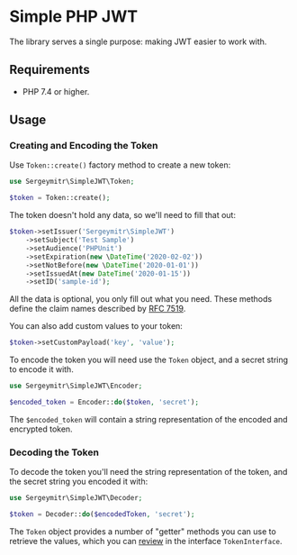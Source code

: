 # Simple PHP JWT

The library serves a single purpose: making JWT easier to work with.

## Requirements
- PHP 7.4 or higher.

## Usage

### Creating and Encoding the Token
Use `Token::create()` factory method to create a new token:
```php
use Sergeymitr\SimpleJWT\Token;

$token = Token::create();
```

The token doesn't hold any data, so we'll need to fill that out:
```php
$token->setIssuer('Sergeymitr\SimpleJWT')
    ->setSubject('Test Sample')
    ->setAudience('PHPUnit')
    ->setExpiration(new \DateTime('2020-02-02'))
    ->setNotBefore(new \DateTime('2020-01-01'))
    ->setIssuedAt(new DateTime('2020-01-15'))
    ->setID('sample-id');
```
All the data is optional, you only fill out what you need.
These methods define the claim names described by [RFC 7519](https://tools.ietf.org/html/rfc7519).

You can also add custom values to your token:
```php
$token->setCustomPayload('key', 'value');
```

To encode the token you will need use the `Token` object, and a secret string to encode it with.
```php
use Sergeymitr\SimpleJWT\Encoder;

$encoded_token = Encoder::do($token, 'secret');
```
The `$encoded_token` will contain a string representation of the encoded and encrypted token.

### Decoding the Token

To decode the token you'll need the string representation of the token, and the secret string you encoded it with:
```php
use Sergeymitr\SimpleJWT\Decoder;

$token = Decoder::do($encodedToken, 'secret');
```

The `Token` object provides a number of "getter" methods you can use to retrieve the values,
which you can [review](https://github.com/sergeymitr/simple-php-jwt/blob/master/src/TokenInterface.php) in the interface `TokenInterface`.
